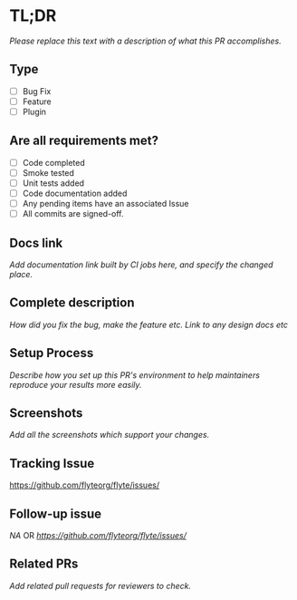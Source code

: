 # TL;DR
_Please replace this text with a description of what this PR accomplishes._

## Type
 - [ ] Bug Fix
 - [ ] Feature
 - [ ] Plugin

## Are all requirements met?

 - [ ] Code completed
 - [ ] Smoke tested
 - [ ] Unit tests added
 - [ ] Code documentation added
 - [ ] Any pending items have an associated Issue
 - [ ] All commits are signed-off.

## Docs link

_Add documentation link built by CI jobs here, and specify the changed place._

## Complete description
 _How did you fix the bug, make the feature etc. Link to any design docs etc_

## Setup Process

_Describe how you set up this PR's environment to help maintainers reproduce your results more easily._

## Screenshots

_Add all the screenshots which support your changes._

## Tracking Issue
https://github.com/flyteorg/flyte/issues/<number>

## Follow-up issue
_NA_
OR
_https://github.com/flyteorg/flyte/issues/<number>_

## Related PRs

_Add related pull requests for reviewers to check._

